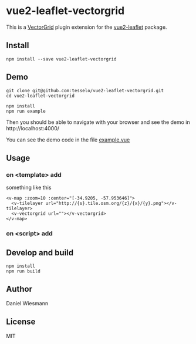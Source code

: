 # vue2-leaflet-vectorgrid

This is a [VectorGrid](https://github.com/Leaflet/Leaflet.VectorGrid) plugin extension for the [vue2-leaflet](https://github.com/KoRiGaN/Vue2Leaflet) package.

## Install

    npm install --save vue2-leaflet-vectorgrid

## Demo

    git clone git@github.com:tesselo/vue2-leaflet-vectorgrid.git
    cd vue2-leaflet-vectorgrid

    npm install
    npm run example

Then you should be able to navigate with your browser and see the demo in http://localhost:4000/

You can see the demo code in the file [example.vue](example.vue)

## Usage

### on &lt;template&gt; add

something like this

    <v-map :zoom=10 :center="[-34.9205, -57.953646]">
      <v-tilelayer url="http://{s}.tile.osm.org/{z}/{x}/{y}.png"></v-tilelayer>
      <v-vectorgrid url=""></v-vectorgrid>
    </v-map>

### on &lt;script&gt; add

## Develop and build

    npm install
    npm run build

## Author

Daniel Wiesmann

## License

MIT
